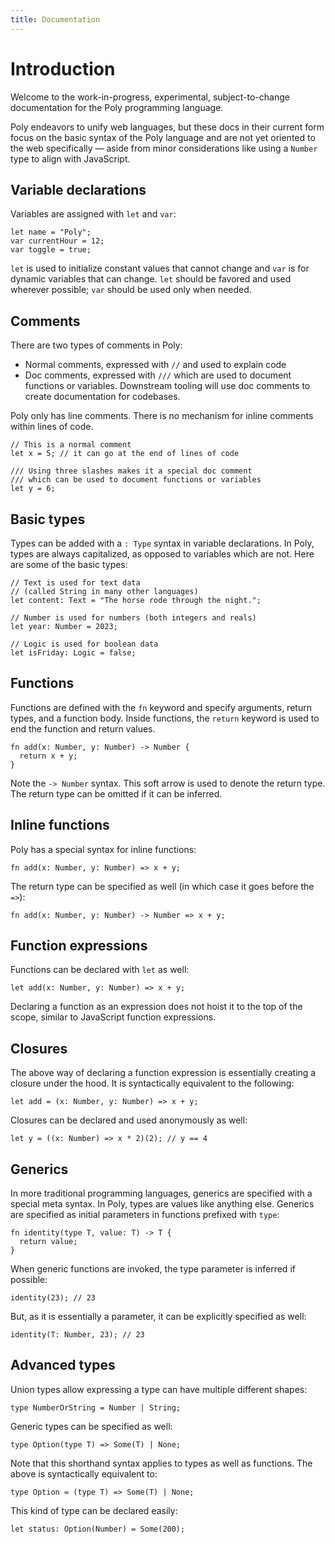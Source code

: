 ```yaml
---
title: Documentation
---
```


# Introduction

Welcome to the work-in-progress, experimental, subject-to-change documentation for the Poly programming language.

Poly endeavors to unify web languages, but these docs in their current form focus on the basic syntax of the Poly language and are not yet oriented to the web specifically — aside from minor considerations like using a `Number` type to align with JavaScript.

## Variable declarations

Variables are assigned with `let` and `var`:

```poly
let name = "Poly";
var currentHour = 12;
var toggle = true;
```

`let` is used to initialize constant values that cannot change and `var` is for dynamic variables that can change. `let` should be favored and used wherever possible; `var` should be used only when needed.

## Comments

There are two types of comments in Poly:
* Normal comments, expressed with `//` and used to explain code
* Doc comments, expressed with `///` which are used to document functions or variables. Downstream tooling will use doc comments to create documentation for codebases.

Poly only has line comments. There is no mechanism for inline comments within lines of code.

```poly
// This is a normal comment
let x = 5; // it can go at the end of lines of code

/// Using three slashes makes it a special doc comment
/// which can be used to document functions or variables
let y = 6;
```

## Basic types

Types can be added with a `: Type` syntax in variable declarations. In Poly, types are always capitalized, as opposed to variables which are not. Here are some of the basic types:

```poly
// Text is used for text data
// (called String in many other languages)
let content: Text = "The horse rode through the night.";

// Number is used for numbers (both integers and reals)
let year: Number = 2023;

// Logic is used for boolean data
let isFriday: Logic = false;
```

## Functions

Functions are defined with the `fn` keyword and specify arguments, return types, and a function body. Inside functions, the `return` keyword is used to end the function and return values.

```poly
fn add(x: Number, y: Number) -> Number {
  return x + y;
}
```

Note the `-> Number` syntax. This soft arrow is used to denote the return type. The return type can be omitted if it can be inferred.

## Inline functions

Poly has a special syntax for inline functions:

```poly
fn add(x: Number, y: Number) => x + y;
```

The return type can be specified as well (in which case it goes before the `=>`):

```poly
fn add(x: Number, y: Number) -> Number => x + y;
```

## Function expressions

Functions can be declared with `let` as well:

```poly
let add(x: Number, y: Number) => x + y;
```

Declaring a function as an expression does not hoist it to the top of the scope, similar to JavaScript function expressions.

## Closures

The above way of declaring a function expression is essentially creating a closure under the hood. It is syntactically equivalent to the following:

```poly
let add = (x: Number, y: Number) => x + y;
```

Closures can be declared and used anonymously as well:

```poly
let y = ((x: Number) => x * 2)(2); // y == 4
```

## Generics

In more traditional programming languages, generics are specified with a special meta syntax. In Poly, types are values like anything else. Generics are specified as initial parameters in functions prefixed with `type`:

```poly
fn identity(type T, value: T) -> T {
  return value;
}
```

When generic functions are invoked, the type parameter is inferred if possible:

```poly
identity(23); // 23
```

But, as it is essentially a parameter, it can be explicitly specified as well:

```poly
identity(T: Number, 23); // 23
```

## Advanced types

Union types allow expressing a type can have multiple different shapes:

```poly
type NumberOrString = Number | String;
```

Generic types can be specified as well:

```poly
type Option(type T) => Some(T) | None;
```

Note that this shorthand syntax applies to types as well as functions. The above is syntactically equivalent to:

```poly
type Option = (type T) => Some(T) | None;
```

This kind of type can be declared easily:

```poly
let status: Option(Number) = Some(200);
```